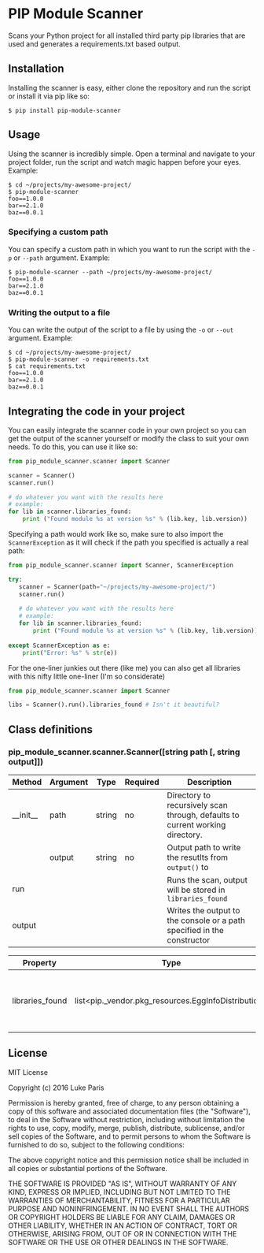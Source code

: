 # PIP Module Scanner
Scans your Python project for all installed third party pip libraries that are used and generates a requirements.txt based output.

## Installation
Installing the scanner is easy, either clone the repository and run the script or install it via pip like so:

```shell
$ pip install pip-module-scanner
```

## Usage
Using the scanner is incredibly simple. Open a terminal and navigate to your project folder, run the script and watch magic happen before your eyes. Example:

```shell
$ cd ~/projects/my-awesome-project/
$ pip-module-scanner
foo==1.0.0
bar==2.1.0
baz==0.0.1
```    

### Specifying a custom path
You can specify a custom path in which you want to run the script with the `-p` or `--path` argument. Example:

```shell
$ pip-module-scanner --path ~/projects/my-awesome-project/
foo==1.0.0 
bar==2.1.0
baz==0.0.1
```

### Writing the output to a file
You can write the output of the script to a file by using the `-o` or `--out` argument. Example:

```shell
$ cd ~/projects/my-awesome-project/
$ pip-module-scanner -o requirements.txt
$ cat requirements.txt
foo==1.0.0
bar==2.1.0
baz==0.0.1
```

## Integrating the code in your project
You can easily integrate the scanner code in your own project so you can get the output of the scanner yourself or modify the class to suit your own needs. To do this, you can use it like so:

```python
from pip_module_scanner.scanner import Scanner

scanner = Scanner()
scanner.run()

# do whatever you want with the results here
# example:
for lib in scanner.libraries_found:
    print ("Found module %s at version %s" % (lib.key, lib.version))
```

Specifying a path would work like so, make sure to also import the `ScannerException` as it will check if the path you specified is actually a real path:

```python
from pip_module_scanner.scanner import Scanner, ScannerException

try:
   scanner = Scanner(path="~/projects/my-awesome-project/")
   scanner.run()
   
   # do whatever you want with the results here
   # example:
   for lib in scanner.libraries_found:
       print ("Found module %s at version %s" % (lib.key, lib.version))
   
except ScannerException as e:
    print("Error: %s" % str(e))
```

For the one-liner junkies out there (like me) you can also get all libraries with this nifty little one-liner (I'm so considerate)

```python
from pip_module_scanner.scanner import Scanner

libs = Scanner().run().libraries_found # Isn't it beautiful?
```

## Class definitions

### pip_module_scanner.scanner.Scanner([string path [, string output]])

| Method              | Argument | Type    | Required | Description                                          |
| ------------------- | -------- | ------- | -------- | ---------------------------------------------------- |
| \_\_init\_\_        | path     | string  | no       | Directory to recursively scan through, defaults to current working directory. |
|                     | output   | string  | no       | Output path to write the resutlts from `output()` to |
| run                 |          |         |          | Runs the scan, output will be stored in `libraries_found` |
| output              |          |         |          | Writes the output to the console or a path specified in the constructor |


| Property            | Type                                                | Description  |
| ------------------- | --------------------------------------------------- | ------------ |
| libraries_found     | list<pip._vendor.pkg_resources.EggInfoDistribution> | List of all found pip libraries in your project, result from `Scanner.run()`.


## License
MIT License

Copyright (c) 2016 Luke Paris

Permission is hereby granted, free of charge, to any person obtaining a copy
of this software and associated documentation files (the "Software"), to deal
in the Software without restriction, including without limitation the rights
to use, copy, modify, merge, publish, distribute, sublicense, and/or sell
copies of the Software, and to permit persons to whom the Software is
furnished to do so, subject to the following conditions:

The above copyright notice and this permission notice shall be included in all
copies or substantial portions of the Software.

THE SOFTWARE IS PROVIDED "AS IS", WITHOUT WARRANTY OF ANY KIND, EXPRESS OR
IMPLIED, INCLUDING BUT NOT LIMITED TO THE WARRANTIES OF MERCHANTABILITY,
FITNESS FOR A PARTICULAR PURPOSE AND NONINFRINGEMENT. IN NO EVENT SHALL THE
AUTHORS OR COPYRIGHT HOLDERS BE LIABLE FOR ANY CLAIM, DAMAGES OR OTHER
LIABILITY, WHETHER IN AN ACTION OF CONTRACT, TORT OR OTHERWISE, ARISING FROM,
OUT OF OR IN CONNECTION WITH THE SOFTWARE OR THE USE OR OTHER DEALINGS IN THE
SOFTWARE.
